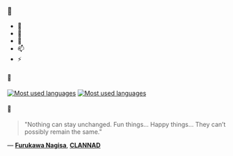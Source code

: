 ### 👋

- 🔭
- 🌱
- 💬
- 📫
- ⚡

#### 🧏

[![Most used languages](https://github-readme-stats-aynah.vercel.app/api/top-langs/?username=aynh&theme=solarized-dark&langs_count=6&layout=compact&hide_title=true)](https://github.com/anuraghazra/github-readme-stats#gh-dark-mode-only)
[![Most used languages](https://github-readme-stats-aynah.vercel.app/api/top-langs/?username=aynh&theme=solarized-light&langs_count=6&layout=compact&hide_title=true)](https://github.com/anuraghazra/github-readme-stats#gh-light-mode-only)

#### 💬

> "Nothing can stay unchanged. Fun things… Happy things… They can’t possibly remain the same."

&mdash; [**Furukawa Nagisa**](https://myanimelist.net/character.php?q=Furukawa%20Nagisa&cat=character), [**CLANNAD**](https://myanimelist.net/search/all?q=CLANNAD&cat=all)
